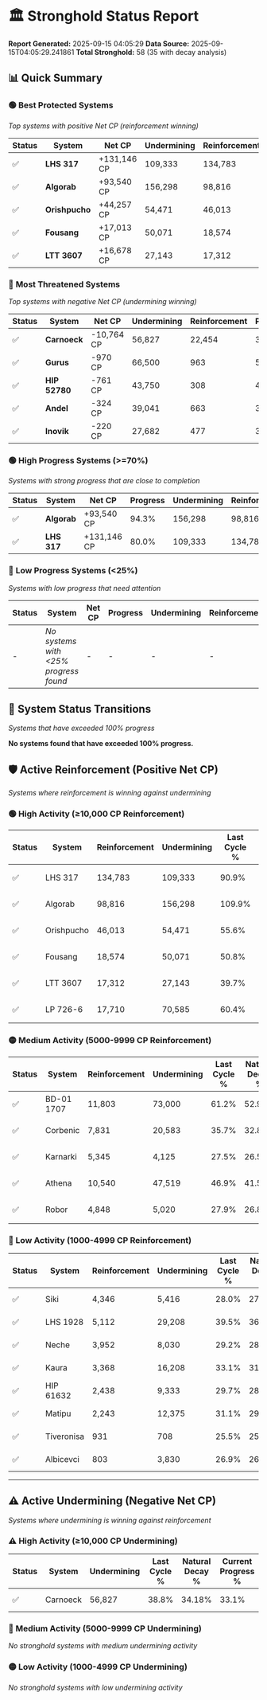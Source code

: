 # 🏛️ Stronghold Status Report

**Report Generated:** 2025-09-15 04:05:29
**Data Source:** 2025-09-15T04:05:29.241861
**Total Stronghold:** 58 (35 with decay analysis)

## 📊 Quick Summary

### 🟢 **Best Protected Systems**
*Top systems with positive Net CP (reinforcement winning)*

| Status | System | Net CP | Undermining | Reinforcement | Progress |
|--------|--------|--------|-------------|---------------|----------|
| ✅ | **LHS 317** | +131,146 CP | 109,333 | 134,783 | 80.0% |
| ✅ | **Algorab** | +93,540 CP | 156,298 | 98,816 | 94.3% |
| ✅ | **Orishpucho** | +44,257 CP | 54,471 | 46,013 | 50.2% |
| ✅ | **Fousang** | +17,013 CP | 50,071 | 18,574 | 45.8% |
| ✅ | **LTT 3607** | +16,678 CP | 27,143 | 17,312 | 37.0% |

### 🔴 **Most Threatened Systems**
*Top systems with negative Net CP (undermining winning)*

| Status | System | Net CP | Undermining | Reinforcement | Progress |
|--------|--------|--------|-------------|---------------|----------|
| ✅ | **Carnoeck** | -10,764 CP | 56,827 | 22,454 | 33.1% |
| ✅ | **Gurus** | -970 CP | 66,500 | 963 | 50.4% |
| ✅ | **HIP 52780** | -761 CP | 43,750 | 308 | 41.7% |
| ✅ | **Andel** | -324 CP | 39,041 | 663 | 39.9% |
| ✅ | **Inovik** | -220 CP | 27,682 | 477 | 35.5% |

### 🟢 **High Progress Systems (>=70%)**
*Systems with strong progress that are close to completion*

| Status | System | Net CP | Progress | Undermining | Reinforcement |
|--------|--------|--------|----------|-------------|---------------|
| ✅ | **Algorab** | +93,540 CP | 94.3% | 156,298 | 98,816 |
| ✅ | **LHS 317** | +131,146 CP | 80.0% | 109,333 | 134,783 |

### 🔴 **Low Progress Systems (<25%)**
*Systems with low progress that need attention*

| Status | System | Net CP | Progress | Undermining | Reinforcement |
|--------|--------|--------|----------|-------------|---------------|
| - | *No systems with <25% progress found* | - | - | - | - |
## 🔄 System Status Transitions
*Systems that have exceeded 100% progress*

**No systems found that have exceeded 100% progress.**

## 🛡️ Active Reinforcement (Positive Net CP)
*Systems where reinforcement is winning against undermining*

### 🟢 High Activity (≥10,000 CP Reinforcement)

| Status | System | Reinforcement | Undermining | Last Cycle % | Natural Decay % | Current Progress % | Current CP | Net CP | Activity |
|--------|--------|---------------|-------------|--------------|-----------------|-------------------|------------|--------|----------|
| ✅ | LHS 317 | 134,783 | 109,333 | 90.9% | 66.89% | 80.0% | 800,000 | +131,146 | 🟢 High Reinforcement |
| ✅ | Algorab | 98,816 | 156,298 | 109.9% | 84.95% | 94.3% | 943,000 | +93,540 | 🟢 High Reinforcement |
| ✅ | Orishpucho | 46,013 | 54,471 | 55.6% | 45.77% | 50.2% | 502,000 | +44,257 | 🟢 High Reinforcement |
| ✅ | Fousang | 18,574 | 50,071 | 50.8% | 44.10% | 45.8% | 457,999 | +17,013 | 🟢 High Reinforcement |
| ✅ | LTT 3607 | 17,312 | 27,143 | 39.7% | 35.33% | 37.0% | 370,000 | +16,678 | 🟢 High Reinforcement |
| ✅ | LP 726-6 | 17,710 | 70,585 | 60.4% | 51.80% | 53.3% | 532,999 | +14,970 | 🟢 High Reinforcement |

### 🟡 Medium Activity (5000-9999 CP Reinforcement)

| Status | System | Reinforcement | Undermining | Last Cycle % | Natural Decay % | Current Progress % | Current CP | Net CP | Activity |
|--------|--------|---------------|-------------|--------------|-----------------|-------------------|------------|--------|----------|
| ✅ | BD-01 1707 | 11,803 | 73,000 | 61.2% | 52.95% | 53.9% | 539,000 | +9,521 | 🟡 Medium Reinforcement |
| ✅ | Corbenic | 7,831 | 20,583 | 35.7% | 32.85% | 33.6% | 336,000 | +7,522 | 🟡 Medium Reinforcement |
| ✅ | Karnarki | 5,345 | 4,125 | 27.5% | 26.53% | 27.1% | 271,000 | +5,651 | 🟡 Medium Reinforcement |
| ✅ | Athena | 10,540 | 47,519 | 46.9% | 41.58% | 42.1% | 421,000 | +5,208 | 🟡 Medium Reinforcement |
| ✅ | Robor | 4,848 | 5,020 | 27.9% | 26.89% | 27.4% | 273,999 | +5,140 | 🟡 Medium Reinforcement |

### 🔴 Low Activity (1000-4999 CP Reinforcement)

| Status | System | Reinforcement | Undermining | Last Cycle % | Natural Decay % | Current Progress % | Current CP | Net CP | Activity |
|--------|--------|---------------|-------------|--------------|-----------------|-------------------|------------|--------|----------|
| ✅ | Siki | 4,346 | 5,416 | 28.0% | 27.04% | 27.5% | 275,000 | +4,623 | 🔵 Low Reinforcement |
| ✅ | LHS 1928 | 5,112 | 29,208 | 39.5% | 36.15% | 36.6% | 366,000 | +4,472 | 🔵 Low Reinforcement |
| ✅ | Neche | 3,952 | 8,030 | 29.2% | 28.00% | 28.4% | 284,000 | +4,024 | 🔵 Low Reinforcement |
| ✅ | Kaura | 3,368 | 16,208 | 33.1% | 31.18% | 31.5% | 315,000 | +3,239 | 🔵 Low Reinforcement |
| ✅ | HIP 61632 | 2,438 | 9,333 | 29.7% | 28.54% | 28.8% | 288,000 | +2,575 | 🔵 Low Reinforcement |
| ✅ | Matipu | 2,243 | 12,375 | 31.1% | 29.68% | 29.9% | 299,000 | +2,194 | 🔵 Low Reinforcement |
| ✅ | Tiveronisa | 931 | 708 | 25.5% | 25.26% | 25.4% | 254,000 | +1,444 | 🔵 Low Reinforcement |
| ✅ | Albicevci | 803 | 3,830 | 26.9% | 26.39% | 26.5% | 265,000 | +1,053 | 🔵 Low Reinforcement |


---

## ⚠️ Active Undermining (Negative Net CP)
*Systems where undermining is winning against reinforcement*

### ⚠️ High Activity (≥10,000 CP Undermining)

| Status | System | Undermining | Last Cycle % | Natural Decay % | Current Progress % | Reinforcement | Current CP | Net CP | Activity |
|--------|--------|-------------|--------------|-----------------|-------------------|---------------|------------|--------|----------|
| ✅ | Carnoeck | 56,827 | 38.8% | 34.18% | 33.1% | 22,454 | 331,000 | -10,764 | ⚠️ High Undermining |

### 🔶 Medium Activity (5000-9999 CP Undermining)

*No stronghold systems with medium undermining activity*

### 🟡 Low Activity (1000-4999 CP Undermining)

*No stronghold systems with low undermining activity*
